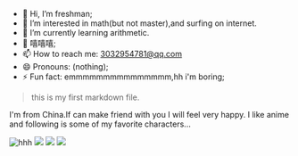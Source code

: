 - 👋 Hi, I’m freshman;
- 👀 I’m interested in math(but not master),and surfing on internet.
- 🌱 I’m currently learning arithmetic.
- 💞️ 嘻嘻嘻;
- 📫 How to reach me: <3032954781@qq.com>
- 😄 Pronouns: (nothing);
- ⚡ Fun fact: emmmmmmmmmmmmmmm,hh i'm boring;
> this is my first markdown file.

I'm from China.If can make friend with you I will feel very happy.
I like anime and following is some of my favorite characters...


![hhh](http://i0.hdslb.com/bfs/new_dyn/7034b946bc0afcc4dd2fbb886377c5533546738243668772.png)
![](http://i0.hdslb.com/bfs/new_dyn/4eb1fb79774d1dc0c966cccd3ff963183546738243668772.png)
![](http://i0.hdslb.com/bfs/new_dyn/b1a815c4a1333db5f07bd2090a3075cd3546738243668772.png)
![](http://i0.hdslb.com/bfs/new_dyn/068eadce3e5ae3a7d2cb7100da92c5853546738243668772.png)
<!---
HelloWorld0-cmd/HelloWorld0-cmd is a ✨ special ✨ repository because its `README.md` (this file) appears on your GitHub profile.
You can click the Preview link to take a look at your changes.
--->
